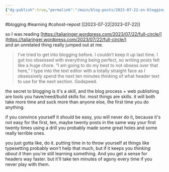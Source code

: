```yaml
---
{"dg-publish":true,"permalink":"/main/blog-posts/2023-07-22-on-blogging-the-act-of-writing-a-blog-and-the-process-of-learning-any-skill-even-if-you-don-t-realize-it-is-one/","noteIcon":"","created":"2023-08-09T14:50:47.539-04:00","updated":"2023-10-06T22:49:10.586-04:00"}
---
```


#blogging #learning #cohost-repost
[[2023-07-22\|2023-07-22]]

so I was reading [https://taliaringer.wordpress.com/2023/07/22/full-circle/](https://taliaringer.wordpress.com/2023/07/22/full-circle/)  
and an unrelated thing really jumped out at me.

> I’ve tried to get into blogging before. I couldn’t keep it up last time. I got too obsessed with everything being perfect, so writing posts felt like a huge chore. “I am going to do my best to not obsess over that here,” I type into the text editor with a totally straight face as I obsessively spend the next ten minutes thinking of what header text to use for the next section. Godspeed.

the secret to blogging is it's a skill, and the blog process + web publishing are tools you have/need/build skills for. most things are skills. it will both take more time and suck more than anyone else, the first time you do anything.

if you convince yourself it should be easy, you will never do it, because it's not easy for the first, ten, maybe twenty posts in the same way your first twenty times using a drill you probably made some great holes and some really terrible ones.

you just gotta like, do it. putting time in to throw yourself at things like typesetting probably won't help that much, but if it keeps you _thinking about it_ then you're still learning something. And you get a sense for headers way faster. but it'll take ten minutes of agony every time if you never play with them.